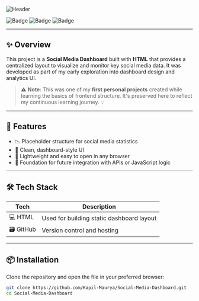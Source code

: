 ![Header](https://capsule-render.vercel.app/api?type=waving&color=0:FC466B,100:3F5EFB&height=180&section=header&text=📊%20Social%20Media%20Dashboard&fontSize=30&fontColor=ffffff)

![Badge](https://img.shields.io/badge/Status-Learning%20Project-orange?style=for-the-badge)
![Badge](https://img.shields.io/badge/Level-Beginner-brightgreen?style=for-the-badge)
![Badge](https://img.shields.io/badge/Tech-HTML-blue?style=for-the-badge)

---

## ✨ Overview

This project is a **Social Media Dashboard** built with **HTML** that provides a centralized layout to visualize and monitor key social media data. It was developed as part of my early exploration into dashboard design and analytics UI.

> ⚠️ **Note**: This was one of my **first personal projects** created while learning the basics of frontend structure. It's preserved here to reflect my continuous learning journey. 💡

---

## 🚀 Features

- 📉 Placeholder structure for social media statistics  
- 🎯 Clean, dashboard-style UI  
- 📁 Lightweight and easy to open in any browser  
- 🧱 Foundation for future integration with APIs or JavaScript logic

---

## 🛠️ Tech Stack

| Tech | Description |
|------|-------------|
| 💻 HTML | Used for building static dashboard layout |
| 🗃️ GitHub | Version control and hosting |

---

## 📦 Installation

Clone the repository and open the file in your preferred browser:

```bash
git clone https://github.com/Kapil-Maurya/Social-Media-Dashboard.git
cd Social-Media-Dashboard
